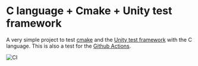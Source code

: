 # C language + Cmake + Unity test framework

A very simple project to test [cmake](https://cmake.org/) and the [Unity test framework](http://www.throwtheswitch.org/unity/) with the C language.
This is also a test for the [Github Actions](https://github.com/features/actions).

![CI](https://github.com/pietrop88/test_c_unity_cmake/workflows/CI/badge.svg)